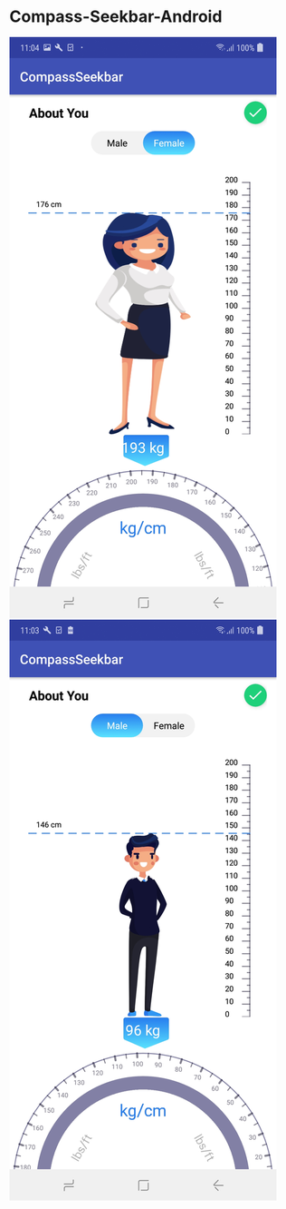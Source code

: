 # Compass-Seekbar-Android
![alt text](https://github.com/AMBE1203/Compass-Seekbar-Android/blob/master/screenshot/Screenshot_20190701-110420_CompassSeekbar.jpg)
![alt text](https://github.com/AMBE1203/Compass-Seekbar-Android/blob/master/screenshot/Screenshot_20190701-110349_CompassSeekbar.jpg)
